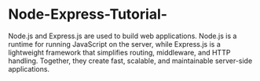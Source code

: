 # Node-Express-Tutorial-
Node.js and Express.js are used to build web applications. Node.js is a runtime for running JavaScript on the server, while Express.js is a lightweight framework that simplifies routing, middleware, and HTTP handling. Together, they create fast, scalable, and maintainable server-side applications.
